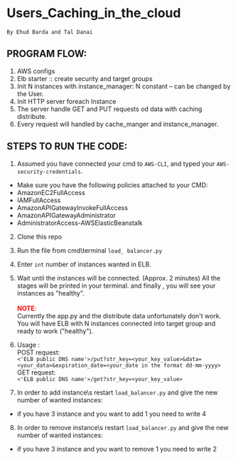 # Users_Caching_in_the_cloud
    By Ehud Barda and Tal Danai

## PROGRAM FLOW:
1.	AWS configs
2.	Elb starter :: create security and target groups
3.	Init N instances with instance_manager: N constant – can be changed by the User.
4.	Init HTTP server foreach Instance
5.	The server handle GET and PUT requests od data with caching distribute.
6.	Every request will handled by cache_manger and instance_manager.

## STEPS TO RUN THE CODE:
1. Assumed you have connected your cmd to `AWS-CLI`, and typed your `AWS-security-credentials`.
- Make sure you have the following policies attached to your CMD:  
- AmazonEC2FullAccess 
- IAMFullAccess
- AmazonAPIGatewayInvokeFullAccess
- AmazonAPIGatewayAdministrator
- AdministratorAccess-AWSElasticBeanstalk

2. Clone this repo
 
3. Run the file from cmd\terminal `load_ balancer.py`
 
4. Enter ```int``` number of instances wanted in ELB.

5. Wait until the instances will be connected. (Approx. 2 minutes)
All the stages will be printed in your terminal.
and finally , you will  see your instances as "healthy".
<br><br>
<font color = "red">**NOTE**:</font>\
   Currently the app.py and the distribute data unfortunately don't work.\
   You will have ELB with N instances connected into target group and\
   ready to work ("healthy").<br>
6. Usage :\
POST request:\
`<'ELB public DNS name'>/put?str_key=<your_key_value>&data=<your_data>&expiration_date=<your_date in the format dd-mm-yyyy>`\
GET request:\
`<'ELB public DNS name'>/get?str_key=<your_key_value>`

7. In order to add instance\s restart `load_balancer.py` and give the new number of wanted instances:
- if you have 3 instance and you want to add 1 you need to write 4
8. In order to remove instance\s restart `load_balancer.py` and give the new number of wanted instances:
- if you have 3 instance and you want to remove 1 you need to write 2












